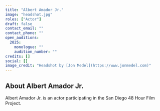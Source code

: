 ```yaml
---
title: "Albert Amador Jr."
image: "headshot.jpg"
roles: ["Actor"]
draft: false
contact_email: ""
contact_phone: ""
open_auditions:
  2025:
    monologue: ""
    audition_number: ""
credits: []
social: []
image_credit: "Headshot by [Jon Medel](https://www.jonmedel.com)"
---
```


## About Albert Amador Jr.

Albert Amador Jr. is an actor participating in the San Diego 48 Hour Film Project.
